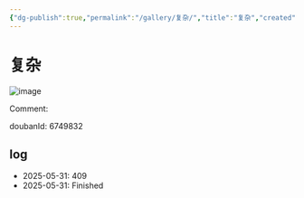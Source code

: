 ```yaml
---
{"dg-publish":true,"permalink":"/gallery/复杂/","title":"复杂","created":"2025-06-02T12:37:17.180+08:00"}
---
```



# 复杂

![image](https://hiraeth-picbed.oss-cn-beijing.aliyuncs.com/20250531155401.webp)

Comment: 



doubanId: 6749832

## log

- 2025-05-31: 409
- 2025-05-31: Finished
